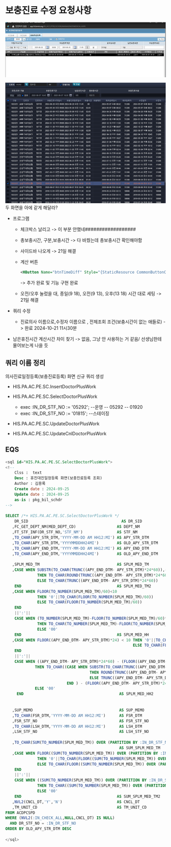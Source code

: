 




# 보충진료 수정 요청사항
![alt text](image-1.png)

![alt text](image-2.png)
두 화면을 아에 같게 해달라?

- 프로그램
    - 체크박스 날리고 -> 이 부분 안했네##################
    - 총보충시간, 구분,보충시간 -> 다 바꿨는데 총보충시간 확인해야함
    - 사이드바 나오게 -> 21일 해결
    - 계산 버튼 

        ```xml
        <HButton Name="btnTimeDiff" Style="{StaticResource CommonButtonCalculationStyle}" Width="25" DockPanel.Dock="Left" Click="btnTimeDiff_Click"/>
        ```
        -> 추가 완료 및 기능 구현 완료
    - 오전/오후 눌렀을 대, 종일(9 18), 오전(9 13), 오후(13 18) 시간 대로 세팅 -> 21일 해결

- 쿼리 수정
    - 진료의사 이름으로,수정자 이름으로 , 전체조회 조건(보츙시간이 없는 애들로) -> 완료 2024-10-21 11시30분

- 남은휴진시간 계산시간 차이 찾기 -> 없음, 그냥 안 사용하는 거 같음/ 선생님한테 물어보는게 나을 듯


## 쿼리 이름 정리
의사진료일정등록(보충진료등록) 화면 신규 쿼리 생성
- HIS.PA.AC.PE.SC.InsertDoctorPlusWork
- HIS.PA.AC.PE.SC.SelectDoctorPlusWork
    - exec :IN_DR_STF_NO := '05292';  --운영  -- 05292     -- 01920 
    - exec :IN_DR_STF_NO := '01815';  --스테이징

- HIS.PA.AC.PE.SC.UpdateDoctorPlusWork
- HIS.PA.AC.PE.SC.UpdateCnlDoctorPlusWork

## 




## EQS

```sql
<sql id="HIS.PA.AC.PE.SC.SelectDoctorPlusWork">
<!--
    Clss :  text
    Desc : 휴진대진일정등록 화면(보충진료등록 조회)
    Author : 김용록
    Create date : 2024-09-25
    Update date : 2024-09-25 
    as-is : pkg_bil_schdr
-->

SELECT /*+ HIS.PA.AC.PE.SC.SelectDoctorPlusWork */
    DR_SID		                                   AS DR_SID                     /* 1.구분 */
   ,FC_GET_DEPT_NM(MED_DEPT_CD)                  AS DEPT_NM                    /* 2.진료과 */
   ,FT_STF_INF(DR_STF_NO,'STF_NM')               AS STF_NM                     /* 3.진료의사 */
   ,TO_CHAR(APY_STR_DTM,'YYYY-MM-DD AM HH12:MI') AS APY_STR_DTM                /* 4.보충진료시작일시 */
   ,TO_CHAR(APY_STR_DTM,'YYYYMMDDHH24MI')        AS OLD_APY_STR_DTM            /* 4-0.보충진료시작일시(update) */
   ,TO_CHAR(APY_END_DTM,'YYYY-MM-DD AM HH12:MI') AS APY_END_DTM                /* 5.보충진료종료일시 */
   ,TO_CHAR(APY_END_DTM,'YYYYMMDDHH24MI')        AS OLD_APY_END_DTM            /* 5-0.보충진료종료일시(update) */

   ,SPLM_MED_TM                                  AS SPLM_MED_TM                /* 6.보충분(테이블) */
   ,CASE WHEN SUBSTR(TO_CHAR(TRUNC((APY_END_DTM- APY_STR_DTM)*24*60)),-1,1) = '9'
              THEN TO_CHAR(ROUND(TRUNC((APY_END_DTM- APY_STR_DTM)*24*60),-1))
              ELSE TO_CHAR(TRUNC((APY_END_DTM- APY_STR_DTM)*24*60))
    END                                          AS SPLM_MED_TM2               /* 6-0.보충분(end-str) */
   ,CASE WHEN FLOOR(TO_NUMBER(SPLM_MED_TM)/60)<10
              THEN '0'||TO_CHAR(FLOOR(TO_NUMBER(SPLM_MED_TM)/60))
              ELSE TO_CHAR(FLOOR(TO_NUMBER(SPLM_MED_TM)/60))
    END
    ||':'||
    CASE WHEN (TO_NUMBER(SPLM_MED_TM)-FLOOR(TO_NUMBER(SPLM_MED_TM)/60)*60)> 0
              THEN TO_CHAR(TO_NUMBER(SPLM_MED_TM)-FLOOR(TO_NUMBER(SPLM_MED_TM)/60)*60)
              ELSE '00'
    END                                          AS SPLM_MED_HH                 /* 6-1.보충시간(테이블) */
   ,CASE WHEN FLOOR((APY_END_DTM- APY_STR_DTM)*24) < 10 THEN '0'||TO_CHAR(FLOOR((APY_END_DTM- APY_STR_DTM)*24))
                                                        ELSE TO_CHAR(FLOOR((APY_END_DTM- APY_STR_DTM)*24))
    END
    ||':'||
    CASE WHEN ((APY_END_DTM- APY_STR_DTM)*24*60) - (FLOOR((APY_END_DTM- APY_STR_DTM)*24)*60) > 0
             THEN TO_CHAR((CASE WHEN SUBSTR(TO_CHAR(TRUNC((APY_END_DTM- APY_STR_DTM)*24*60)),-1,1) = '9'
                                     THEN ROUND(TRUNC((APY_END_DTM- APY_STR_DTM)*24*60),-1)
                                     ELSE TRUNC((APY_END_DTM- APY_STR_DTM)*24*60)
                           END ) - (FLOOR((APY_END_DTM- APY_STR_DTM)*24)*60))
             ELSE '00'
     END                                          AS SPLM_MED_HH2               /* 6-2.보충시간(end-str) */


   ,SUP_MEMO                                      AS SUP_MEMO                   /* 7.기타 */
   ,TO_CHAR(FSR_DTM,'YYYY-MM-DD AM HH12:MI')      AS FSR_DTM                    /* 8.최초등록일시 */
   ,FSR_STF_NO                                    AS FSR_STF_NO                 /* 9.최초등록자 */
   ,TO_CHAR(LSH_DTM,'YYYY-MM-DD AM HH12:MI')      AS LSH_DTM                    /* 10.수정일자 */
   ,LSH_STF_NO                                    AS LSH_STF_NO                 /* 11.수정자 */

   ,TO_CHAR(SUM(TO_NUMBER(SPLM_MED_TM)) OVER (PARTITION BY :IN_DR_STF_NO))
                                                  AS SUM_SPLM_MED_TM            /* 12.남은휴진분 */
   ,CASE WHEN FLOOR((SUM(TO_NUMBER(SPLM_MED_TM)) OVER (PARTITION BY :IN_DR_STF_NO))/60)<10
              THEN '0'||TO_CHAR(FLOOR((SUM(TO_NUMBER(SPLM_MED_TM)) OVER (PARTITION BY :IN_DR_STF_NO))/60))
              ELSE TO_CHAR(FLOOR((SUM(TO_NUMBER(SPLM_MED_TM)) OVER (PARTITION BY :IN_DR_STF_NO))/60))
    END
    ||':'||
    CASE WHEN ((SUM(TO_NUMBER(SPLM_MED_TM)) OVER (PARTITION BY :IN_DR_STF_NO))-FLOOR((SUM(TO_NUMBER(SPLM_MED_TM)) OVER (PARTITION BY :IN_DR_STF_NO))/60)*60)> 0
              THEN TO_CHAR((SUM(TO_NUMBER(SPLM_MED_TM)) OVER (PARTITION BY :IN_DR_STF_NO))-FLOOR((SUM(TO_NUMBER(SPLM_MED_TM)) OVER (PARTITION BY :IN_DR_STF_NO))/60)*60)
              ELSE '00'
    END                                          AS SUM_SPLM_MED_TM2             /* 12-0.남은휴진시간 */
   ,NVL2(CNCL_DT,'Y','N')                        AS CNCL_DT                      /* 13.취소날짜 */
   ,TM_UNIT_CD                                   AS TM_UNIT_CD                   /* 14.오전오후구분 */
FROM ACDPCSPD
WHERE (NVL2(:IN_CHECK_ALL,NULL,CNCL_DT) IS NULL)
  AND DR_STF_NO = :IN_DR_STF_NO
ORDER BY OLD_APY_STR_DTM DESC

</sql>
```